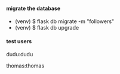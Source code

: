 #### migrate the database

* (venv) $ flask db migrate -m "followers"
* (venv) $ flask db upgrade

#### test users

dudu:dudu

thomas:thomas